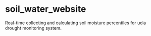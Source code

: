 # soil_water_website
Real-time collecting and calculating soil moisture percentiles for ucla drought monitoring system.

